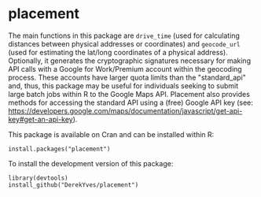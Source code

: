 # placement

The main functions in this package are `drive_time`
	(used for calculating distances between physical addresses or coordinates) and
	`geocode_url` (used for estimating the lat/long coordinates
	of a physical address). Optionally, it generates the cryptographic signatures necessary
	for making API calls with a Google for Work/Premium account within the geocoding process.
	These accounts have larger quota limits than the "standard_api" and, thus, this package
	may be useful for individuals seeking to submit large batch jobs within R to the Google Maps API.
	Placement also provides methods for accessing the standard API using a (free) Google API key
	(see: https://developers.google.com/maps/documentation/javascript/get-api-key#get-an-api-key).

This package is available on Cran and can be installed within R:

`install.packages("placement")`

To install the development version of this package:

`library(devtools)`<br />
`install_github("DerekYves/placement")`
